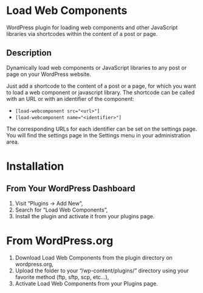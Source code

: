 # Load Web Components
WordPress plugin for loading web components and other JavaScript libraries via shortcodes within the content of a post or page.

## Description

Dynamically load web components or JavaScript libraries to any post or page on your WordPress website.

Just add a shortcode to the content of a post or a page, for which you want to load a web component or javascript library. The shortcode can be called with an URL or with an identifier of the component:

* `[load-webcomponent src="<url>"]`
* `[load-webcomponent name="<identifier>"]`

The corresponding URLs for each identifier can be set on the settings page. You will find the settings page in the Settings menu in your administration area.

# Installation

## From Your WordPress Dashboard

1. Visit “Plugins -> Add New”,
2. Search for “Load Web Components”,
3. Install the plugin and activate it from your plugins page.

# From WordPress.org

1. Download Load Web Components from the plugin directory on wordpress.org,
2. Upload the folder to your “/wp-content/plugins/” directory using your favorite method (ftp, sftp, scp, etc…),
3. Activate Load Web Components from your Plugins page.
